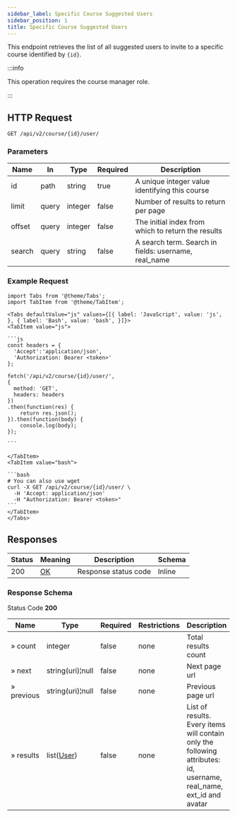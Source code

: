 ```yaml
---
sidebar_label: Specific Course Suggested Users
sidebar_position: 1
title: Specific Course Suggested Users
---
```


This endpoint retrieves the list of all suggested users to invite to a specific course identified by `{id}`.

:::info

This operation requires the course manager role.

:::

## HTTP Request

`GET /api/v2/course/{id}/user/`

### Parameters

| Name   | In    | Type    | Required | Description                                          |
|--------|-------|---------|----------|------------------------------------------------------|
| id     | path  | string  | true     | A unique integer value identifying this course       |
| limit  | query | integer | false    | Number of results to return per page                 |
| offset | query | integer | false    | The initial index from which to return the results   |
| search | query | string  | false    | A search term. Search in fields: username, real_name |

### Example Request

````mdx-code-block
import Tabs from '@theme/Tabs';
import TabItem from '@theme/TabItem';

<Tabs defaultValue="js" values={[{ label: 'JavaScript', value: 'js', }, { label: 'Bash', value: 'bash', }]}>
<TabItem value="js">

```js
const headers = {
  'Accept':'application/json',
  'Authorization: Bearer <token>'
};

fetch('/api/v2/course/{id}/user/',
{
  method: 'GET',
  headers: headers
})
.then(function(res) {
    return res.json();
}).then(function(body) {
    console.log(body);
});

```

</TabItem>
<TabItem value="bash">

```bash
# You can also use wget
curl -X GET /api/v2/course/{id}/user/ \
  -H 'Accept: application/json'
  -H "Authorization: Bearer <token>"
```
</TabItem>
</Tabs>
````

## Responses

| Status | Meaning                                                 | Description          | Schema |
|--------|---------------------------------------------------------|----------------------|--------|
| 200    | [OK](https://tools.ietf.org/html/rfc7231#section-6.3.1) | Response status code | Inline |

### Response Schema

Status Code **200**

| Name       | Type                                             | Required | Restrictions | Description                                                                                                         |
|------------|--------------------------------------------------|----------|--------------|---------------------------------------------------------------------------------------------------------------------|
| » count    | integer                                          | false    | none         | Total results count                                                                                                 |
| » next     | string(uri)¦null                                 | false    | none         | Next page url                                                                                                       |
| » previous | string(uri)¦null                                 | false    | none         | Previous page url                                                                                                   |
| » results  | list([User](/docs/apireference/v2/schemas/user)) | false    | none         | List of results. Every items will contain only the following attributes: id, username, real_name, ext_id and avatar |
